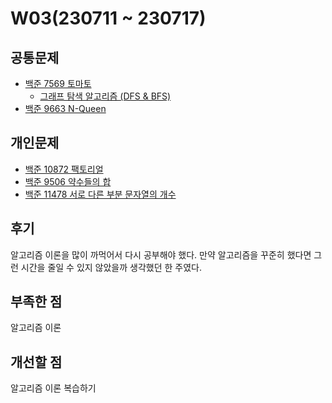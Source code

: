 # W03(230711 ~ 230717)

## 공통문제
- [백준 7569 토마토](https://www.acmicpc.net/problem/7569)
    - [그래프 탐색 알고리즘 (DFS & BFS)](https://github.com/JiSuMun/New_TIL/blob/main/Algorithm/DFS_BFS.md)
- [백준 9663 N-Queen](https://www.acmicpc.net/problem/9663)

## 개인문제
- [백준 10872 팩토리얼](https://www.acmicpc.net/problem/10872)
- [백준 9506 약수들의 합](https://www.acmicpc.net/problem/9506)
- [백준 11478 서로 다른 부분 문자열의 개수](https://www.acmicpc.net/problem/11478)

## 후기
알고리즘 이론을 많이 까먹어서 다시 공부해야 했다. 만약 알고리즘을 꾸준히 했다면 그런 시간을 줄일 수 있지 않았을까 생각했던 한 주였다.

## 부족한 점
알고리즘 이론

## 개선할 점
알고리즘 이론 복습하기